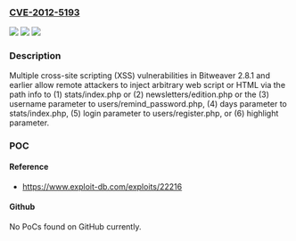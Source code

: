 ### [CVE-2012-5193](https://cve.mitre.org/cgi-bin/cvename.cgi?name=CVE-2012-5193)
![](https://img.shields.io/static/v1?label=Product&message=n%2Fa&color=blue)
![](https://img.shields.io/static/v1?label=Version&message=n%2Fa&color=blue)
![](https://img.shields.io/static/v1?label=Vulnerability&message=n%2Fa&color=brighgreen)

### Description

Multiple cross-site scripting (XSS) vulnerabilities in Bitweaver 2.8.1 and earlier allow remote attackers to inject arbitrary web script or HTML via the path info to (1) stats/index.php or (2) newsletters/edition.php or the (3) username parameter to users/remind_password.php, (4) days parameter to stats/index.php, (5) login parameter to users/register.php, or (6) highlight parameter.

### POC

#### Reference
- https://www.exploit-db.com/exploits/22216

#### Github
No PoCs found on GitHub currently.

